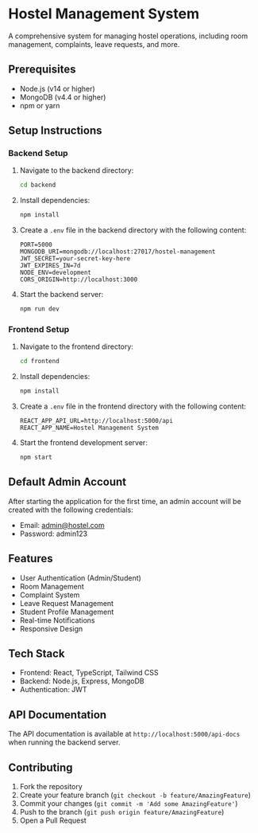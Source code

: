 # Hostel Management System

A comprehensive system for managing hostel operations, including room management, complaints, leave requests, and more.

## Prerequisites

- Node.js (v14 or higher)
- MongoDB (v4.4 or higher)
- npm or yarn

## Setup Instructions

### Backend Setup

1. Navigate to the backend directory:
   ```bash
   cd backend
   ```

2. Install dependencies:
   ```bash
   npm install
   ```

3. Create a `.env` file in the backend directory with the following content:
   ```
   PORT=5000
   MONGODB_URI=mongodb://localhost:27017/hostel-management
   JWT_SECRET=your-secret-key-here
   JWT_EXPIRES_IN=7d
   NODE_ENV=development
   CORS_ORIGIN=http://localhost:3000
   ```

4. Start the backend server:
   ```bash
   npm run dev
   ```

### Frontend Setup

1. Navigate to the frontend directory:
   ```bash
   cd frontend
   ```

2. Install dependencies:
   ```bash
   npm install
   ```

3. Create a `.env` file in the frontend directory with the following content:
   ```
   REACT_APP_API_URL=http://localhost:5000/api
   REACT_APP_NAME=Hostel Management System
   ```

4. Start the frontend development server:
   ```bash
   npm start
   ```

## Default Admin Account

After starting the application for the first time, an admin account will be created with the following credentials:

- Email: admin@hostel.com
- Password: admin123

## Features

- User Authentication (Admin/Student)
- Room Management
- Complaint System
- Leave Request Management
- Student Profile Management
- Real-time Notifications
- Responsive Design

## Tech Stack

- Frontend: React, TypeScript, Tailwind CSS
- Backend: Node.js, Express, MongoDB
- Authentication: JWT

## API Documentation

The API documentation is available at `http://localhost:5000/api-docs` when running the backend server.

## Contributing

1. Fork the repository
2. Create your feature branch (`git checkout -b feature/AmazingFeature`)
3. Commit your changes (`git commit -m 'Add some AmazingFeature'`)
4. Push to the branch (`git push origin feature/AmazingFeature`)
5. Open a Pull Request 
